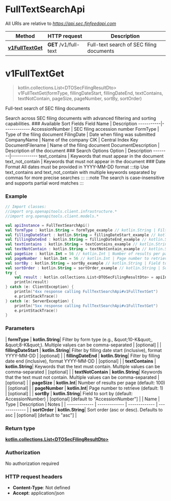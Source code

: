 # FullTextSearchApi

All URIs are relative to *https://api.sec.finfeedapi.com*

| Method | HTTP request | Description |
| ------------- | ------------- | ------------- |
| [**v1FullTextGet**](FullTextSearchApi.md#v1FullTextGet) | **GET** /v1/full-text | Full-text search of SEC filing documents |


<a id="v1FullTextGet"></a>
# **v1FullTextGet**
> kotlin.collections.List&lt;DTOSecFilingResultDto&gt; v1FullTextGet(formType, fillingDateStart, fillingDateEnd, textContains, textNotContain, pageSize, pageNumber, sortBy, sortOrder)

Full-text search of SEC filing documents

Search across SEC filing documents with advanced filtering and sorting capabilities.    ### Available Sort Fields    Field Name | Description  -----------|-------------  AccessionNumber | SEC filing accession number  FormType | Type of the filing document  FilingDate | Date when filing was submitted  CompanyName | Name of the company  CIK | Central Index Key  DocumentFilename | Name of the filing document  DocumentDescription | Description of the document    ### Search Options    Option | Description  --------|-------------  text_contains | Keywords that must appear in the document  text_not_contain | Keywords that must not appear in the document    ### Date Format  All dates must be provided in YYYY-MM-DD format    :::tip  Use text_contains and text_not_contain with multiple keywords separated by commas for more precise searches  :::    :::note  The search is case-insensitive and supports partial word matches  :::

### Example
```kotlin
// Import classes:
//import org.openapitools.client.infrastructure.*
//import org.openapitools.client.models.*

val apiInstance = FullTextSearchApi()
val formType : kotlin.String = formType_example // kotlin.String | Filter by form type (e.g., \"10-K\", \"8-K\"). Multiple values can be comma-separated
val fillingDateStart : kotlin.String = fillingDateStart_example // kotlin.String | Filter by filling date start (inclusive), format YYYY-MM-DD
val fillingDateEnd : kotlin.String = fillingDateEnd_example // kotlin.String | Filter by filling date end (inclusive), format YYYY-MM-DD
val textContains : kotlin.String = textContains_example // kotlin.String | Keywords that the text must contain. Multiple values can be comma-separated
val textNotContain : kotlin.String = textNotContain_example // kotlin.String | Keywords that the text must not contain. Multiple values can be comma-separated
val pageSize : kotlin.Int = 56 // kotlin.Int | Number of results per page (default: 100)
val pageNumber : kotlin.Int = 56 // kotlin.Int | Page number to retrieve (default: 1)
val sortBy : kotlin.String = sortBy_example // kotlin.String | Field to sort by (default: AccessionNumber)
val sortOrder : kotlin.String = sortOrder_example // kotlin.String | Sort order (asc or desc). Defaults to asc
try {
    val result : kotlin.collections.List<DTOSecFilingResultDto> = apiInstance.v1FullTextGet(formType, fillingDateStart, fillingDateEnd, textContains, textNotContain, pageSize, pageNumber, sortBy, sortOrder)
    println(result)
} catch (e: ClientException) {
    println("4xx response calling FullTextSearchApi#v1FullTextGet")
    e.printStackTrace()
} catch (e: ServerException) {
    println("5xx response calling FullTextSearchApi#v1FullTextGet")
    e.printStackTrace()
}
```

### Parameters
| **formType** | **kotlin.String**| Filter by form type (e.g., \&quot;10-K\&quot;, \&quot;8-K\&quot;). Multiple values can be comma-separated | [optional] |
| **fillingDateStart** | **kotlin.String**| Filter by filling date start (inclusive), format YYYY-MM-DD | [optional] |
| **fillingDateEnd** | **kotlin.String**| Filter by filling date end (inclusive), format YYYY-MM-DD | [optional] |
| **textContains** | **kotlin.String**| Keywords that the text must contain. Multiple values can be comma-separated | [optional] |
| **textNotContain** | **kotlin.String**| Keywords that the text must not contain. Multiple values can be comma-separated | [optional] |
| **pageSize** | **kotlin.Int**| Number of results per page (default: 100) | [optional] |
| **pageNumber** | **kotlin.Int**| Page number to retrieve (default: 1) | [optional] |
| **sortBy** | **kotlin.String**| Field to sort by (default: AccessionNumber) | [optional] [default to &quot;AccessionNumber&quot;] |
| Name | Type | Description  | Notes |
| ------------- | ------------- | ------------- | ------------- |
| **sortOrder** | **kotlin.String**| Sort order (asc or desc). Defaults to asc | [optional] [default to &quot;asc&quot;] |

### Return type

[**kotlin.collections.List&lt;DTOSecFilingResultDto&gt;**](DTOSecFilingResultDto.md)

### Authorization

No authorization required

### HTTP request headers

 - **Content-Type**: Not defined
 - **Accept**: application/json

